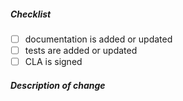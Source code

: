 <!--
Thank you for your pull request. Please review below requirements.

Contributors guide: https://github.com/openssl/openssl/blob/master/CONTRIBUTING
-->

##### Checklist
<!-- Remove items that do not apply. For completed items, change [ ] to [x]. -->
- [ ] documentation is added or updated
- [ ] tests are added or updated
- [ ] CLA is signed

##### Description of change
<!-- Provide a description of the changes.

If it fixes a github issue, add Fixes #XXXX.
-->
